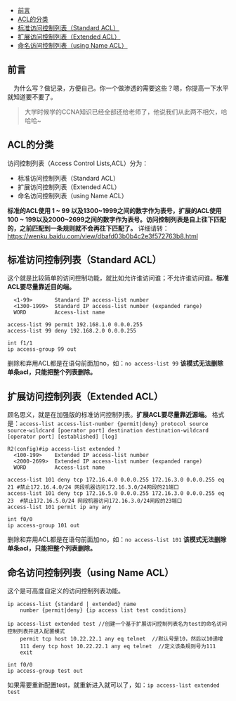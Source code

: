 
<!-- TOC -->

- [前言](#前言)
- [ACL的分类](#acl的分类)
- [标准访问控制列表（Standard ACL）](#标准访问控制列表standard-acl)
- [扩展访问控制列表（Extended ACL）](#扩展访问控制列表extended-acl)
- [命名访问控制列表（using Name ACL）](#命名访问控制列表using-name-acl)

<!-- /TOC -->


## 前言
&emsp;为什么写？做记录，方便自己。你一个做渗透的需要这些？嗯，你提高一下水平就知道要不要了。
>大学时候学的CCNA知识已经全部还给老师了，他说我们从此两不相欠，哈哈哈~

## ACL的分类
访问控制列表（Access Control Lists,ACL）分为：
* 标准访问控制列表（Standard ACL）
* 扩展访问控制列表（Extended ACL）
* 命名访问控制列表（using Name ACL）

**标准的ACL使用 1 ~ 99 以及1300~1999之间的数字作为表号，扩展的ACL使用 100 ~ 199以及2000~2699之间的数字作为表号。访问控制列表是自上往下匹配的，之前匹配到一条规则就不会再往下匹配了。** 详细请转：https://wenku.baidu.com/view/dbafd03b0b4c2e3f572763b8.html

## 标准访问控制列表（Standard ACL）
这个就是比较简单的访问控制功能，就比如允许谁访问谁；不允许谁访问谁。**标准ACL要尽量靠近目的端。**
```
  <1-99>       Standard IP access-list number
  <1300-1999>  Standard IP access-list number (expanded range)
  WORD         Access-list name
```

```
access-list 99 permit 192.168.1.0 0.0.0.255
access-list 99 deny 192.168.2.0 0.0.0.255

int f1/1
ip access-group 99 out
```
删除和弃用ACL都是在语句前面加no，如：`no access-list 99` **该模式无法删除单条acl，只能把整个列表删除。**


## 扩展访问控制列表（Extended ACL）
顾名思义，就是在加强版的标准访问控制列表。**扩展ACL要尽量靠近源端。**
格式是：`access-list access-list-number {permit|deny} protocol source source-wildcard [poerator port] destination destination-wildcard [operator port] [established] [log]`

```
R2(config)#ip access-list extended ?
  <100-199>    Extended IP access-list number
  <2000-2699>  Extended IP access-list number (expanded range)
  WORD         Access-list name
```

```
access-list 101 deny tcp 172.16.4.0 0.0.0.255 172.16.3.0 0.0.0.255 eq 21 #禁止172.16.4.0/24 网段机器访问172.16.3.0/24网段的21端口
access-list 101 deny tcp 172.16.5.0 0.0.0.255 172.16.3.0 0.0.0.255 eq 23  #禁止172.16.5.0/24 网段机器访问172.16.3.0/24网段的23端口
access-list 101 permit ip any any

int f0/0
ip access-group 101 out
```
删除和弃用ACL都是在语句前面加no，如：`no access-list 101` **该模式无法删除单条acl，只能把整个列表删除。**



## 命名访问控制列表（using Name ACL）
这个是可高度自定义的访问控制列表功能。
```
ip access-list {standard | extended} name
    number {permit|deny} {ip access list test conditions}
```
```
ip access-list extended test //创建一个基于扩展访问控制列表名为test的命名访问控制列表并进入配置模式
    permit tcp host 10.22.22.1 any eq telnet  //默认号是10，然后以10递增
    111 deny tcp host 10.22.22.1 any eq telnet  //定义该条规则号为111
    exit

int f0/0
ip access-group test out
```

如果需要重新配置test，就重新进入就可以了，如：`ip access-list extended test`

